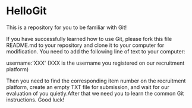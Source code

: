 # HelloGit
This is a repository for you to be familiar with Git!



If you have successfully learned how to use Git, please fork this file README.md to your repository and clone it to your computer for modification. You need to add the following line of text to your computer:

username:'XXX' (XXX is the username you registered on our recruitment platform)


Then you need to find the corresponding item number on the recruitment platform, create an empty TXT file for submission, and wait for our evaluation of you quietly.After that we need you to learn the common Git instructions. Good luck!
